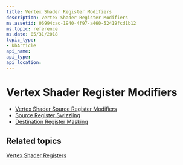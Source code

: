 ```yaml
---
title: Vertex Shader Register Modifiers
description: Vertex Shader Register Modifiers
ms.assetid: 06994cac-1940-4f97-a460-52419fcd1b12
ms.topic: reference
ms.date: 05/31/2018
topic_type: 
- kbArticle
api_name: 
api_type: 
api_location: 
---
```


# Vertex Shader Register Modifiers

-   [Vertex Shader Source Register Modifiers](dx9-graphics-reference-asm-vs-registers-modifiers-source.md)
-   [Source Register Swizzling](dx9-graphics-reference-asm-vs-registers-modifiers-source-swizzling.md)
-   [Destination Register Masking](dx9-graphics-reference-asm-vs-registers-modifiers-masking.md)

## Related topics

<dl> <dt>

[Vertex Shader Registers](dx9-graphics-reference-asm-vs-registers.md)
</dt> </dl>

 

 




